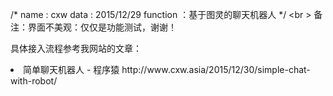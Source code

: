 /*
	name : cxw
	data : 2015/12/29
	function ：基于图灵的聊天机器人
*/ <br \>
备注：界面不美观：仅仅是功能测试，谢谢！

具体接入流程参考我网站的文章：
<li>简单聊天机器人 - 程序猿 http://www.cxw.asia/2015/12/30/simple-chat-with-robot/</li>
